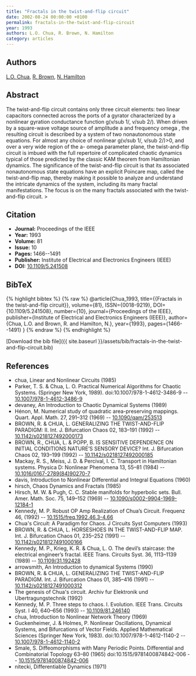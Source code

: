 ```yaml
---
title: "Fractals in the twist-and-flip circuit"
date: 2002-08-24 00:00:00 +0100
permalink: fractals-in-the-twist-and-flip-circuit
year: 1993
authors: L.O. Chua, R. Brown, N. Hamilton
category: articles
---
```

 
## Authors
[L.O. Chua](authors/l-o-chua), [R. Brown](authors/r-brown), [N. Hamilton](authors/n-hamilton)
 
## Abstract
The twist-and-flip circuit contains only three circuit elements: two linear capacitors connected across the ports of a gyrator characterized by a nonlinear gyration conductance function g(v/sub 1/, v/sub 2/). When driven by a square-wave voltage source of amplitude a and frequency omega , the resulting circuit is described by a system of two nonautonomous state equations. For almost any choice of nonlinear g(v/sub 1/, v/sub 2/)>0, and over a very wide region of the a- omega parameter plane, the twist-and-flip circuit is imbued with the full repertoire of complicated chaotic dynamics typical of those predicted by the classic KAM theorem from Hamiltonian dynamics. The significance of the twist-and-flip circuit is that its associated nonautonomous state equations have an explicit Poincare map, called the twist-and-flip map, thereby making it possible to analyze and understand the intricate dynamics of the system, including its many fractal manifestations. The focus is on the many fractals associated with the twist-and-flip circuit. >
 
## Citation
- **Journal:** Proceedings of the IEEE
- **Year:** 1993
- **Volume:** 81
- **Issue:** 10
- **Pages:** 1466--1491
- **Publisher:** Institute of Electrical and Electronics Engineers (IEEE)
- **DOI:** [10.1109/5.241508](https://doi.org/10.1109/5.241508)
 
## BibTeX
{% highlight bibtex %}
{% raw %}
@article{Chua_1993,
  title={{Fractals in the twist-and-flip circuit}},
  volume={81},
  ISSN={0018-9219},
  DOI={10.1109/5.241508},
  number={10},
  journal={Proceedings of the IEEE},
  publisher={Institute of Electrical and Electronics Engineers (IEEE)},
  author={Chua, L.O. and Brown, R. and Hamilton, N.},
  year={1993},
  pages={1466--1491}
}
{% endraw %}
{% endhighlight %}
 
[Download the bib file]({{ site.baseurl }}/assets/bib/fractals-in-the-twist-and-flip-circuit.bib)
 
## References
- chua, Linear and Nonlinear Circuits (1985)
- Parker, T. S. & Chua, L. O. Practical Numerical Algorithms for Chaotic Systems. (Springer New York, 1989). doi:10.1007/978-1-4612-3486-9 -- [10.1007/978-1-4612-3486-9](https://doi.org/10.1007/978-1-4612-3486-9)
- devaney, An Introduction to Chaotic Dynamical Systems (1989)
- Hénon, M. Numerical study of quadratic area-preserving mappings. Quart. Appl. Math. 27, 291–312 (1969) -- [10.1090/qam/253513](https://doi.org/10.1090/qam/253513)
- BROWN, R. & CHUA, L. GENERALIZING THE TWIST-AND-FLIP PARADIGM: II. Int. J. Bifurcation Chaos 02, 183–191 (1992) -- [10.1142/s0218127492000173](https://doi.org/10.1142/s0218127492000173)
- BROWN, R., CHUA, L. & POPP, B. IS SENSITIVE DEPENDENCE ON INITIAL CONDITIONS NATURE’S SENSORY DEVICE? Int. J. Bifurcation Chaos 02, 193–199 (1992) -- [10.1142/s0218127492000185](https://doi.org/10.1142/s0218127492000185)
- Mackay, R. S., Meiss, J. D. & Percival, I. C. Transport in Hamiltonian systems. Physica D: Nonlinear Phenomena 13, 55–81 (1984) -- [10.1016/0167-2789(84)90270-7](https://doi.org/10.1016/0167-2789(84)90270-7)
- davis, Introduction to Nonlinear Differential and Integral Equations (1960)
- hirsch, Chaos Dynamics and Fractals (1985)
- Hirsch, M. W. & Pugh, C. C. Stable manifolds for hyperbolic sets. Bull. Amer. Math. Soc. 75, 149–152 (1969) -- [10.1090/s0002-9904-1969-12184-1](https://doi.org/10.1090/s0002-9904-1969-12184-1)
- Kennedy, M. P. Robust OP Amp Realization of Chua’s Circuit. Frequenz 46, (1992) -- [10.1515/freq.1992.46.3-4.66](https://doi.org/10.1515/freq.1992.46.3-4.66)
- Chua's Circuit: A Paradigm for Chaos. J Circuits Syst Computers (1993)
- BROWN, R. & CHUA, L. HORSESHOES IN THE TWIST-AND-FLIP MAP. Int. J. Bifurcation Chaos 01, 235–252 (1991) -- [10.1142/s0218127491000166](https://doi.org/10.1142/s0218127491000166)
- Kennedy, M. P., Krieg, K. R. & Chua, L. O. The devil’s staircase: the electrical engineer’s fractal. IEEE Trans. Circuits Syst. 36, 1113–1139 (1989) -- [10.1109/31.192428](https://doi.org/10.1109/31.192428)
- arrowsmith, An Introduction to dynamical Systems (1990)
- BROWN, R. & CHUA, L. GENERALIZING THE TWIST-AND-FLIP PARADIGM. Int. J. Bifurcation Chaos 01, 385–416 (1991) -- [10.1142/s0218127491000312](https://doi.org/10.1142/s0218127491000312)
- The genesis of Chua's circuit. Archiv fur Elektronik und Ubertragungstechnik (1992)
- Kennedy, M. P. Three steps to chaos. I. Evolution. IEEE Trans. Circuits Syst. I 40, 640–656 (1993) -- [10.1109/81.246140](https://doi.org/10.1109/81.246140)
- chua, Introduction to Nonlinear Network Theory (1969)
- Guckenheimer, J. & Holmes, P. Nonlinear Oscillations, Dynamical Systems, and Bifurcations of Vector Fields. Applied Mathematical Sciences (Springer New York, 1983). doi:10.1007/978-1-4612-1140-2 -- [10.1007/978-1-4612-1140-2](https://doi.org/10.1007/978-1-4612-1140-2)
- Smale, S. Diffeomorphisms with Many Periodic Points. Differential and Combinatorial Topology 63–80 (1965) doi:10.1515/9781400874842-006 -- [10.1515/9781400874842-006](https://doi.org/10.1515/9781400874842-006)
- nitecki, Differentiable Dynamics (1971)

